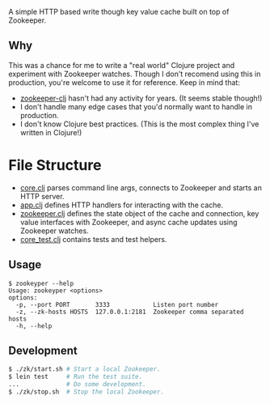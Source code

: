 A simple HTTP based write though key value cache built on top of Zookeeper.

## Why

This was a chance for me to write a "real world" Clojure project and experiment with
Zookeeper watches. Though I don't recomend using this in production, you're welcome to use
it for reference. Keep in mind that:

- [zookeeper-clj](https://github.com/liebke/zookeeper-clj) hasn't had any activity for
  years. (It seems stable though!)
- I don't handle many edge cases that you'd normally want to handle in production.
- I don't know Clojure best practices. (This is the most complex thing I've written in
  Clojure!)

# File Structure

- [core.clj](https://github.com/jpittis/zookeyper/blob/master/src/zookeyper/core.clj)
  parses command line args, connects to Zookeeper and starts an HTTP server.
- [app.clj](https://github.com/jpittis/zookeyper/blob/master/src/zookeyper/app.clj)
  defines HTTP handlers for interacting with the cache.
- [zookeeper.clj](https://github.com/jpittis/zookeyper/blob/master/src/zookeyper/zookeeper.clj)
  defines the state object of the cache and connection, key value interfaces
  with Zookeeper, and async cache updates using Zookeeper watches.
- [core_test.clj](https://github.com/jpittis/zookeyper/blob/master/test/zookeyper/core_test.clj)
  contains tests and test helpers.

## Usage

```
$ zookeyper --help
Usage: zookeyper <options>
options:
  -p, --port PORT       3333            Listen port number
  -z, --zk-hosts HOSTS  127.0.0.1:2181  Zookeeper comma separated hosts
  -h, --help
```

## Development

```bash
$ ./zk/start.sh # Start a local Zookeeper.
$ lein test     # Run the test suite.
...             # Do some development.
$ ./zk/stop.sh  # Stop the local Zookeeper.
```

